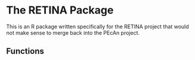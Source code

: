 # The RETINA Package 

This is an R package written specifically for the RETINA project that would not make sense to merge back into the PEcAn project. 

## Functions
